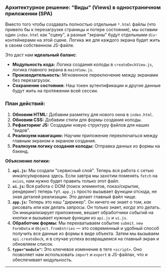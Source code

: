 ### **Архитектурное решение: "Виды" (Views) в одностраничном приложении (SPA)**

Вместо того чтобы создавать полностью отдельные `*.html` файлы (что привело бы к перезагрузке страницы и потере состояния), мы оставим один `index.html` как "сцену", а разные "экраны" будут отдельными `div`-контейнерами на этой сцене. Логика же для каждого экрана будет жить в своем собственном JS-файле.

Это даст нам **идеальный баланс**:
*   **Модульность кода:** Логика создания колоды в `createDeckView.js`, логика главного экрана в `mainView.js`.
*   **Производительность:** Мгновенное переключение между экранами без перезагрузок.
*   **Сохранение состояния:** Наш токен аутентификации и другие данные будут жить на протяжении всей сессии.

### **План действий:**
1.  **Обновим HTML:** Добавим разметку для нового окна в `index.html`.
2.  **Обновим CSS:** Добавим стили для формы создания колоды.
3.  **Рефакторинг JS:** Создадим новую структуру файлов для наших "видов".
4.  **Реализуем навигацию:** Научим приложение переключаться между главным экраном и экраном создания.
5.  **Реализуем логику создания колоды:** Отправка данных из формы на бэкенд.

**Объяснение логики:**
1.  **`api.js`:** Мы создали "сервисный слой". Теперь вся работа с сетью инкапсулирована здесь. Если завтра мы захотим поменять `fetch` на `axios`, нам нужно будет править только этот файл.
2.  **`ui.js`:** Вся работа с DOM (поиск элементов, показ/скрытие, рендеринг) теперь тут. `app.js` просто вызывает функции отсюда, не зная деталей реализации. Это делает главный файл чище.
3.  **`app.js`:** Теперь это наш "дирижер". Он ничего не знает о том, *как* рисовать или *как* делать запросы. Он только знает, *когда* это делать. Он инициализирует приложение, вешает обработчики событий на кнопки и вызывает нужные функции из `api.js` и `ui.js`.
4.  **Обработчик формы:** Мы перехватываем событие `submit`. `new FormData` и `Object.fromEntries` — это современный и удобный способ получить все данные из формы в виде объекта. Затем мы вызываем `api.createDeck`, и в случае успеха возвращаемся на главный экран и обновляем список.
5.  **`type="module"`:** Это ключевое изменение в теге `<script>`. Оно позволяет нам использовать `import` и `export` в JS-файлах, что и обеспечивает модульность.

---------------------------

